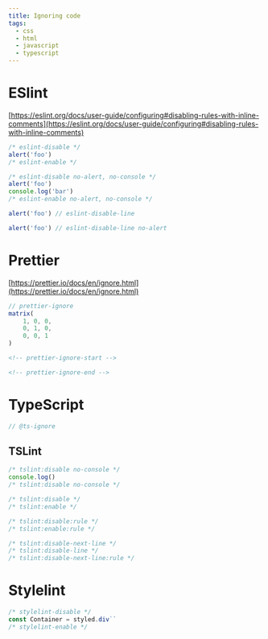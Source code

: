 ```yaml
---
title: Ignoring code
tags:
  - css
  - html
  - javascript
  - typescript
---
```


# ESlint

[https://eslint.org/docs/user-guide/configuring#disabling-rules-with-inline-comments](https://eslint.org/docs/user-guide/configuring#disabling-rules-with-inline-comments)

```js
/* eslint-disable */
alert('foo')
/* eslint-enable */

/* eslint-disable no-alert, no-console */
alert('foo')
console.log('bar')
/* eslint-enable no-alert, no-console */

alert('foo') // eslint-disable-line

alert('foo') // eslint-disable-line no-alert
```

# Prettier

[https://prettier.io/docs/en/ignore.html](https://prettier.io/docs/en/ignore.html)

```js
// prettier-ignore
matrix(
    1, 0, 0,
    0, 1, 0,
    0, 0, 1
)
```

```html
<!-- prettier-ignore-start -->

<!-- prettier-ignore-end -->
```

# TypeScript

```ts
// @ts-ignore
```

## TSLint

```ts
/* tslint:disable no-console */
console.log()
/* tslint:disable no-console */

/* tslint:disable */
/* tslint:enable */

/* tslint:disable:rule */
/* tslint:enable:rule */

/* tslint:disable-next-line */
/* tslint:disable-line */
/* tslint:disable-next-line:rule */
```

# Stylelint

```js
/* stylelint-disable */
const Container = styled.div``
/* stylelint-enable */
```
